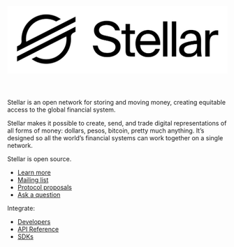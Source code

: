 <div align="center">
<h1><img alt="Stellar" src="https://github.com/stellar/.github/raw/master/stellar-logo.png" width="558" /></h1>
<br/>
</div>

Stellar is an open network for storing and moving money, creating equitable access to the global financial system.

Stellar makes it possible to create, send, and trade digital representations of all forms of money: dollars, pesos, bitcoin, pretty much anything. It’s designed so all the world’s financial systems can work together on a single network.

Stellar is open source.

- [Learn more](https://www.stellar.org/learn/intro-to-stellar)
- [Mailing list](https://groups.google.com/g/stellar-dev)
- [Protocol proposals](https://github.com/stellar/stellar-protocol)
- [Ask a question](https://stellar.stackexchange.com/questions/ask)

Integrate:

- [Developers](https://www.stellar.org/developers)
- [API Reference](https://developers.stellar.org/api)
- [SDKs](https://developers.stellar.org/docs/software-and-sdks/)
